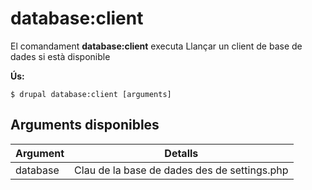 # database:client
El comandament **database:client** executa Llançar un client de base de dades si està disponible

**Ús:**
```
$ drupal database:client [arguments] 
```

## Arguments disponibles
Argument | Detalls
---------|-------------
database | Clau de la base de dades des de settings.php
